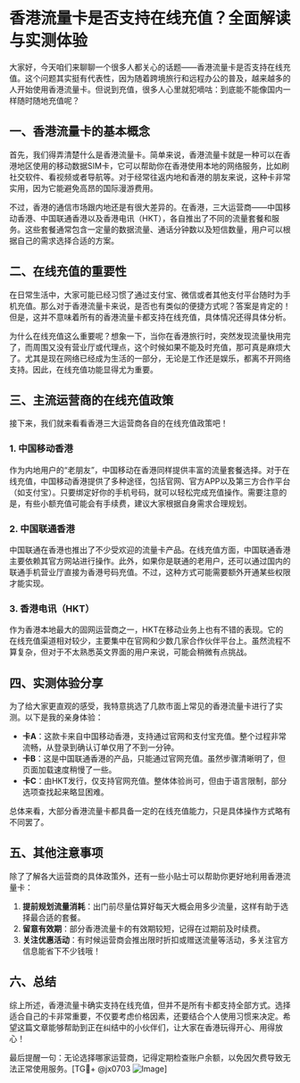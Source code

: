 # 香港流量卡是否支持在线充值？全面解读与实测体验

大家好，今天咱们来聊聊一个很多人都关心的话题——香港流量卡是否支持在线充值。这个问题其实挺有代表性，因为随着跨境旅行和远程办公的普及，越来越多的人开始使用香港流量卡。但说到充值，很多人心里就犯嘀咕：到底能不能像国内一样随时随地充值呢？

## 一、香港流量卡的基本概念

首先，我们得弄清楚什么是香港流量卡。简单来说，香港流量卡就是一种可以在香港地区使用的移动数据SIM卡，它可以帮助你在香港使用本地的网络服务，比如刷社交软件、看视频或者导航等。对于经常往返内地和香港的朋友来说，这种卡非常实用，因为它能避免高昂的国际漫游费用。

不过，香港的通信市场跟内地还是有很大差异的。在香港，三大运营商——中国移动香港、中国联通香港以及香港电讯（HKT），各自推出了不同的流量套餐和服务。这些套餐通常包含一定量的数据流量、通话分钟数以及短信数量，用户可以根据自己的需求选择合适的方案。

## 二、在线充值的重要性

在日常生活中，大家可能已经习惯了通过支付宝、微信或者其他支付平台随时为手机充值。那么对于香港流量卡来说，是否也有类似的便捷方式呢？答案是肯定的！但是，这并不意味着所有的香港流量卡都支持在线充值，具体情况还得具体分析。

为什么在线充值这么重要呢？想象一下，当你在香港旅行时，突然发现流量快用完了，而周围又没有营业厅或代理点，这个时候如果不能及时充值，那可真是麻烦大了。尤其是现在网络已经成为生活的一部分，无论是工作还是娱乐，都离不开网络支持。因此，在线充值功能显得尤为重要。

## 三、主流运营商的在线充值政策

接下来，我们就来看看香港三大运营商各自的在线充值政策吧！

### 1. 中国移动香港
作为内地用户的“老朋友”，中国移动在香港同样提供丰富的流量套餐选择。对于在线充值，中国移动香港提供了多种途径，包括官网、官方APP以及第三方合作平台（如支付宝）。只要绑定好你的手机号码，就可以轻松完成充值操作。需要注意的是，有些小额充值可能会有手续费，建议大家根据自身需求合理规划。

### 2. 中国联通香港
中国联通在香港也推出了不少受欢迎的流量卡产品。在线充值方面，中国联通香港主要依赖其官方网站进行操作。此外，如果你是联通的老用户，还可以通过国内的联通手机营业厅直接为香港号码充值。不过，这种方式可能需要额外开通某些权限才能实现。

### 3. 香港电讯（HKT）
作为香港本地最大的固网运营商之一，HKT在移动业务上也有不错的表现。它的在线充值渠道相对较少，主要集中在官网和少数几家合作伙伴平台上。虽然流程不算复杂，但对于不太熟悉英文界面的用户来说，可能会稍微有点挑战。

## 四、实测体验分享

为了给大家更直观的感受，我特意挑选了几款市面上常见的香港流量卡进行了实测。以下是我的亲身体验：

- **卡A**：这款卡来自中国移动香港，支持通过官网和支付宝充值。整个过程非常流畅，从登录到确认订单仅用了不到一分钟。
- **卡B**：这是中国联通香港的产品，只能通过官网充值。虽然步骤清晰明了，但页面加载速度稍慢了一些。
- **卡C**：由HKT发行，仅支持官网充值。整体体验尚可，但由于语言限制，部分选项查找起来略显困难。

总体来看，大部分香港流量卡都具备一定的在线充值能力，只是具体操作方式略有不同罢了。

## 五、其他注意事项

除了了解各大运营商的具体政策外，还有一些小贴士可以帮助你更好地利用香港流量卡：

1. **提前规划流量消耗**：出门前尽量估算好每天大概会用多少流量，这样有助于选择最合适的套餐。
2. **留意有效期**：部分香港流量卡的有效期较短，记得在过期前及时续费。
3. **关注优惠活动**：有时候运营商会推出限时折扣或赠送流量等活动，多关注官方信息能省下不少钱哦！

## 六、总结

综上所述，香港流量卡确实支持在线充值，但并不是所有卡都支持全部方式。选择适合自己的卡非常重要，不仅要考虑价格因素，还要结合个人使用习惯来决定。希望这篇文章能够帮助到正在纠结中的小伙伴们，让大家在香港玩得开心、用得放心！

最后提醒一句：无论选择哪家运营商，记得定期检查账户余额，以免因欠费导致无法正常使用服务。[TG💪+ @jx0703 ![Image](https://github.com/user-attachments/assets/dbca1d08-cadb-493c-b0ec-ad6f7a83f270)]